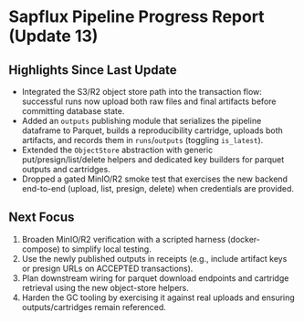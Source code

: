 # Sapflux Pipeline Progress Report (Update 13)

## Highlights Since Last Update
- Integrated the S3/R2 object store path into the transaction flow: successful runs now upload both raw files and final artifacts before committing database state.
- Added an `outputs` publishing module that serializes the pipeline dataframe to Parquet, builds a reproducibility cartridge, uploads both artifacts, and records them in `runs`/`outputs` (toggling `is_latest`).
- Extended the `ObjectStore` abstraction with generic put/presign/list/delete helpers and dedicated key builders for parquet outputs and cartridges.
- Dropped a gated MinIO/R2 smoke test that exercises the new backend end-to-end (upload, list, presign, delete) when credentials are provided.

## Next Focus
1. Broaden MinIO/R2 verification with a scripted harness (docker-compose) to simplify local testing.
2. Use the newly published outputs in receipts (e.g., include artifact keys or presign URLs on ACCEPTED transactions).
3. Plan downstream wiring for parquet download endpoints and cartridge retrieval using the new object-store helpers.
4. Harden the GC tooling by exercising it against real uploads and ensuring outputs/cartridges remain referenced.
